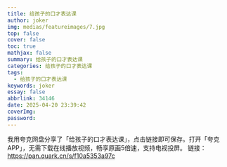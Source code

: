 ```yaml
---
title: 给孩子的口才表达课
author: joker
img: medias/featureimages/7.jpg
top: false
cover: false
toc: true
mathjax: false
summary: 给孩子的口才表达课
categories: 给孩子的口才表达课
tags:
  - 给孩子的口才表达课
keywords: joker
essay: false
abbrlink: 34146
date: 2025-04-20 23:39:42
coverImg:
password:
---
```


我用夸克网盘分享了「给孩子的口才表达课」，点击链接即可保存。打开「夸克APP」，无需下载在线播放视频，畅享原画5倍速，支持电视投屏。
链接：https://pan.quark.cn/s/f10a5353a97c
